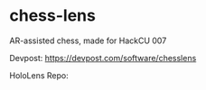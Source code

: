 # chess-lens
AR-assisted chess, made for HackCU 007

Devpost: https://devpost.com/software/chesslens

HoloLens Repo:
